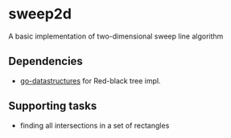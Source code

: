 # sweep2d
A basic implementation of two-dimensional sweep line algorithm

## Dependencies

 - [go-datastructures](https://github.com/Workiva/go-datastructures) for Red-black tree impl.

## Supporting tasks

 - finding all intersections in a set of rectangles
